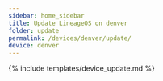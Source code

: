 ```yaml
---
sidebar: home_sidebar
title: Update LineageOS on denver
folder: update
permalink: /devices/denver/update/
device: denver
---
```

{% include templates/device_update.md %}
